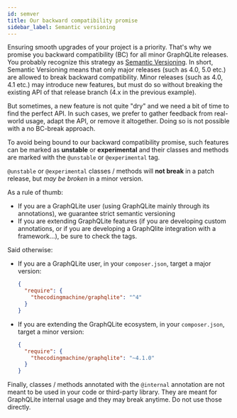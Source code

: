 ```yaml
---
id: semver
title: Our backward compatibility promise
sidebar_label: Semantic versioning
---
```


Ensuring smooth upgrades of your project is a priority. That's why we promise you backward compatibility (BC) for all 
minor GraphQLite releases. You probably recognize this strategy as [Semantic Versioning](https://semver.org/). In short, 
Semantic Versioning means that only major releases (such as 4.0, 5.0 etc.) are allowed to break backward compatibility.
Minor releases (such as 4.0, 4.1 etc.) may introduce new features, but must do so without breaking the existing API of 
that release branch (4.x in the previous example).

But sometimes, a new feature is not quite "dry" and we need a bit of time to find the perfect API.
In such cases, we prefer to gather feedback from real-world usage, adapt the API, or remove it altogether.
Doing so is not possible with a no BC-break approach.

To avoid being bound to our backward compatibility promise, such features can be marked as **unstable** or **experimental** 
and their classes and methods are marked with the `@unstable` or `@experimental` tag.

`@unstable` or `@experimental` classes / methods will **not break** in a patch release, but *may be broken* in a minor version.

As a rule of thumb:

- If you are a GraphQLite user (using GraphQLite mainly through its annotations), we guarantee strict semantic versioning
- If you are extending GraphQLite features (if you are developing custom annotations, or if you are developing a GraphQlite integration 
  with a framework...), be sure to check the tags.

Said otherwise:

- If you are a GraphQLite user, in your `composer.json`, target a major version:
  ```json
  {
    "require": {
      "thecodingmachine/graphqlite": "^4"
    }
  }
  ```
- If you are extending the GraphQLite ecosystem, in your `composer.json`, target a minor version:
  ```json
  {
    "require": {
      "thecodingmachine/graphqlite": "~4.1.0"
    }
  }
  ```

Finally, classes / methods annotated with the `@internal` annotation are not meant to be used in your code or third-party library.
They are meant for GraphQLite internal usage and they may break anytime. Do not use those directly.
